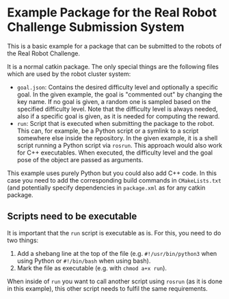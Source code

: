 Example Package for the Real Robot Challenge Submission System
==============================================================


This is a basic example for a package that can be submitted to the robots of
the Real Robot Challenge.

It is a normal catkin package.  The only special things are the following files
which are used by the robot cluster system:

- `goal.json`:  Contains the desired difficulty level and optionally a specific
  goal.  In the given example, the goal is "commented out" by changing the key
  name.  If no goal is given, a random one is sampled based on the specified
  difficulty level.  Note that the difficulty level is always needed, also if a
  specific goal is given, as it is needed for computing the reward.
- `run`:  Script that is executed when submitting the package to the robot.
  This can, for example, be a Python script or a symlink to a script somewhere
  else inside the repository.  In the given example, it is a shell script
  running a Python script via `rosrun`.  This approach would also work for C++
  executables.  When executed, the difficulty level and the goal pose of the
  object are passed as arguments.

This example uses purely Python but you could also add C++ code.  In this case
you need to add the corresponding build commands in `CMakeLists.txt` (and
potentially specify dependencies in `package.xml` as for any catkin package.


Scripts need to be executable
-----------------------------

It is important that the `run` script is executable as is.  For this, you need
to do two things:

1. Add a shebang line at the top of the file (e.g. `#!/usr/bin/python3` when
   using Python or `#!/bin/bash` when using bash).
2. Mark the file as executable (e.g. with `chmod a+x run`).

When inside of `run` you want to call another script using `rosrun` (as it is
done in this example), this other script needs to fulfil the same requirements.
